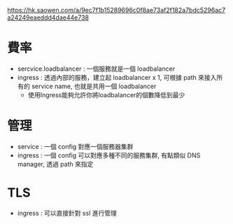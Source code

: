 https://hk.saowen.com/a/9ec7f1b15289696c0f8ae73af2f182a7bdc5296ac7a24249eaeddd4dae44e738


# 費率
- sercvice.loadbalancer : 一個服務就是一個 loadbalancer
- ingress : 透過內部的服務，建立起 loadbalancer x 1, 可根據 path 來接入所有的 service name, 也就是共用一個 loadbalancer
	- 使用Ingress能夠允許你將loadbalancer的個數降低到最少

# 管理
- service : 一個 config 對應一個服務器集群
- ingress : 一個 config 可以對應多種不同的服務集群, 有點類似 DNS manager, 透過 path 來指定

# TLS
- ingress : 可以直接針對 ssl 進行管理